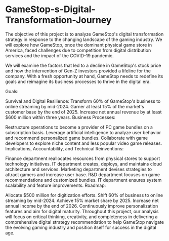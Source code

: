 # GameStop-s-Digital-Transformation-Journey

The objective of this project is to analyze GameStop's digital transformation strategy in response to the changing landscape of the gaming industry. We will explore how GameStop, once the dominant physical game store in America, faced challenges due to competition from digital distribution services and the impact of the COVID-19 pandemic.

We will examine the factors that led to a decline in GameStop's stock price and how the intervention of Gen-Z investors provided a lifeline for the company. With a fresh opportunity at hand, GameStop needs to redefine its goals and reimagine its business processes to thrive in the digital era.

Goals:

Survival and Digital Resilience:
Transform 60% of GameStop's business to online streaming by mid-2024.
Garner at least 15% of the market's customer base by the end of 2025.
Increase net annual revenue by at least $600 million within three years.
Business Processes:

Restructure operations to become a provider of PC game bundles on a subscription basis.
Leverage artificial intelligence to analyze user behavior and recommend personalized game bundles.
Collaborate with game developers to explore niche content and less popular video game releases.
Implications, Accountability, and Technical Reinventions:

Finance department reallocates resources from physical stores to support technology initiatives.
IT department creates, deploys, and maintains cloud architecture and services.
Marketing department devises strategies to attract gamers and increase user base.
R&D department focuses on game recommendations and customized bundles.
IT department ensures system scalability and feature improvements.
Roadmap:

Allocate $500 million for digitization efforts.
Shift 60% of business to online streaming by mid-2024.
Achieve 15% market share by 2025.
Increase net annual income by the end of 2026.
Continuously improve personalization features and aim for digital maturity.
Throughout this project, our analysis will focus on critical thinking, creativity, and completeness in delivering a comprehensive digital strategy recommendation to help GameStop navigate the evolving gaming industry and position itself for success in the digital age.
